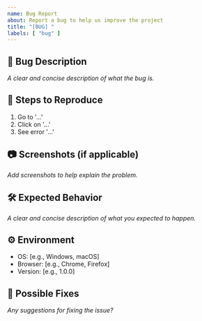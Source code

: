 ```yaml
---
name: Bug Report
about: Report a bug to help us improve the project
title: "[BUG] "
labels: [ "bug" ]
---
```


## 🐛 Bug Description

_A clear and concise description of what the bug is._

## 🔄 Steps to Reproduce

1. Go to '...'
2. Click on '...'
3. See error '...'

## 📷 Screenshots (if applicable)

_Add screenshots to help explain the problem._

## 🛠 Expected Behavior

_A clear and concise description of what you expected to happen._

## ⚙️ Environment

- OS: [e.g., Windows, macOS]
- Browser: [e.g., Chrome, Firefox]
- Version: [e.g., 1.0.0]

## 📌 Possible Fixes

_Any suggestions for fixing the issue?_